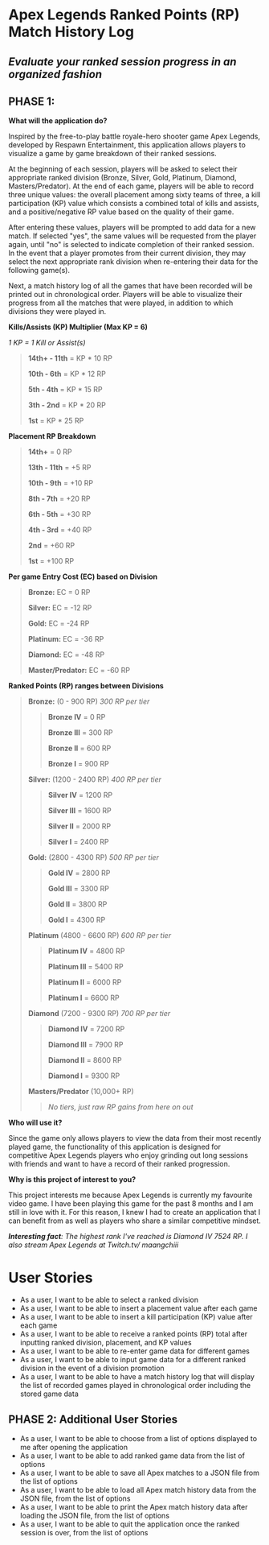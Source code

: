 # Apex Legends Ranked Points (RP) Match History Log

## *Evaluate your ranked session progress in an organized fashion*

## PHASE 1:

**What will the application do?**

Inspired by the free-to-play battle royale-hero shooter game Apex Legends, developed by Respawn
Entertainment, this application allows players to visualize a game by game breakdown of their
ranked sessions.

At the beginning of each session, players will be asked to select their appropriate ranked division (Bronze,
Silver, Gold, Platinum, Diamond, Masters/Predator). At the end of each game, players will be able to record three
unique values: the overall placement among sixty teams of three, a kill participation (KP) value which consists a
combined total of kills and assists, and a positive/negative RP value based on the quality of their game.

After entering these values, players will be prompted to add data for a new match. If selected "yes", the same values
will be requested from the player again, until "no" is selected to indicate completion of their ranked session. In the
event that a player promotes from their current division, they may select the next appropriate rank division when
re-entering their data for the following game(s).

Next, a match history log of all the games that have been recorded will be printed out in chronological order. Players
will be able to visualize their progress from all the matches that were played, in addition to which divisions they were
played in.

**Kills/Assists (KP) Multiplier (Max KP = 6)** </P>
*1 KP = 1 Kill or Assist(s)*
>
> **14th+ - 11th** = KP * 10 RP </P>
> **10th - 6th** = KP * 12 RP </P>
> **5th - 4th** = KP * 15 RP </P>
> **3th - 2nd** = KP * 20 RP </P>
> **1st** = KP * 25 RP </P>

**Placement RP Breakdown**
>
> **14th+** = 0 RP </P>
> **13th - 11th** = +5 RP </P>
> **10th - 9th** = +10 RP </P>
> **8th - 7th** = +20 RP </P>
> **6th - 5th** = +30 RP </P>
> **4th - 3rd** = +40 RP </P>
> **2nd** = +60 RP </P>
> **1st** = +100 RP

**Per game Entry Cost (EC) based on Division**
>
> **Bronze:** EC = 0 RP </P>
> **Silver:** EC = -12 RP </P>
> **Gold:** EC = -24 RP </P>
> **Platinum:** EC = -36 RP </P>
> **Diamond:** EC = -48 RP </P>
> **Master/Predator:** EC = -60 RP

**Ranked Points (RP) ranges between Divisions**
>
> **Bronze:** (0 - 900 RP) *300 RP per tier*
>> **Bronze IV** = 0 RP </P>
>> **Bronze III** = 300 RP </P>
>> **Bronze II** = 600 RP </P>
>> **Bronze I** = 900 RP
>
> **Silver:** (1200 - 2400 RP) *400 RP per tier*
>> **Silver IV** = 1200 RP </P>
>> **Silver III** = 1600 RP </P>
>> **Silver II** = 2000 RP </P>
>> **Silver I** = 2400 RP
>
> **Gold:** (2800 - 4300 RP) *500 RP per tier*
>> **Gold IV** = 2800 RP </P>
>> **Gold III** = 3300 RP </P>
>> **Gold II** = 3800 RP </P>
>> **Gold I** = 4300 RP
>
> **Platinum** (4800 - 6600 RP) *600 RP per tier*
>> **Platinum IV** = 4800 RP </P>
>> **Platinum III** = 5400 RP </P>
>> **Platinum II** = 6000 RP </P>
>> **Platinum I** = 6600 RP
>
> **Diamond** (7200 - 9300 RP) *700 RP per tier*
>> **Diamond IV** = 7200 RP </P>
>> **Diamond III** = 7900 RP </P>
>> **Diamond II** = 8600 RP </P>
>> **Diamond I** = 9300 RP
>
> **Masters/Predator** (10,000+ RP)
>> *No tiers, just raw RP gains from here on out*

**Who will use it?**

Since the game only allows players to view the data from their most recently played game, the functionality of this
application is designed for competitive Apex Legends players who enjoy grinding out long sessions with
friends and want to have a record of their ranked progression.

**Why is this project of interest to you?**

This project interests me because Apex Legends is currently my favourite video game. I have been playing
this game for the past 8 months and I am still in love with it. For this reason, I knew I had to create
an application that I can benefit from as well as players who share a similar competitive mindset. </P>
***Interesting fact**: The highest rank I've reached is Diamond IV 7524 RP. I also stream Apex Legends at Twitch.tv/
maangchiii*

# User Stories

- As a user, I want to be able to select a ranked division
- As a user, I want to be able to insert a placement value after each game
- As a user, I want to be able to insert a kill participation (KP) value after each game
- As a user, I want to be able to receive a ranked points (RP) total after inputting ranked division, placement, 
  and KP values
- As a user, I want to be able to re-enter game data for different games
- As a user, I want to be able to input game data for a different ranked division in the event of a division promotion
- As a user, I want to be able to have a match history log that will display the list of recorded games played in
  chronological order including the stored game data

## PHASE 2: Additional User Stories

- As a user, I want to be able to choose from a list of options displayed to me after opening the application
- As a user, I want to be able to add ranked game data from the list of options
- As a user, I want to be able to save all Apex matches to a JSON file from the list of options
- As a user, I want to be able to load all Apex match history data from the JSON file, from the list of options
- As a user, I want to be able to print the Apex match history data after loading the JSON file, from the list of 
  options
- As a user, I want to be able to quit the application once the ranked session is over, from the list of options
